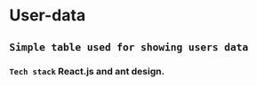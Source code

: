 # User-data

## `Simple table used for showing users data`

### `Tech stack` React.js and ant design.
